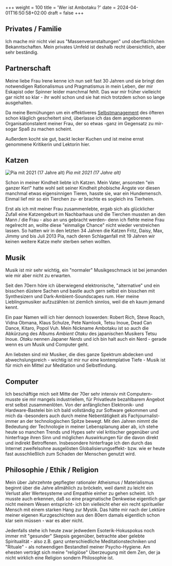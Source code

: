+++
weight = 100
title = 'Wer ist Ambotaku ?'
date = 2024-04-01T16:50:58+02:00
draft = false
+++
## Privates / Familie

Ich mache mir nicht viel aus "Massenveranstaltungen" und oberflächlichen
Bekanntschaften. Mein privates Umfeld ist deshalb recht übersichtlich, aber sehr beständig.

## Partnerschaft

Meine liebe Frau Irene kenne ich nun seit fast 30 Jahren und sie bringt
den notwendigen Rationalismus und Pragmatismus in mein Leben, der mir
Eskapist oder Spinner leider manchmal fehlt. Das war mir früher
vielleicht gar nicht so klar - ihr wohl schon und sie hat mich trotzdem
schon so lange ausgehalten.

Da meine Bemühungen um ein effektiveres
[Selbstmanagement](https://en.wikipedia.org/wiki/:de:Selbstmanagement)
des öfteren schon kläglich gescheitert sind, überlasse ich das dem
angeborenen Organisationstalent meiner Frau, der so etwas -ganz im
Gegensatz zu mir- sogar Spaß zu machen scheint.

Außerdem kocht sie gut, backt lecker Kuchen und ist meine
ernst genommene Kritikerin und Lektorin hier.

## Katzen

![Pia mit 2021 (17 Jahre alt)](/images/pia.jpg)
*Pia mit 2021 (17 Jahre alt)*

Schon in meiner Kindheit liebte ich Katzen. Mein Vater, ansonsten "ein
ganzer Kerl" hatte wohl seit seiner Kindheit phobische Ängste vor diesen
manchmal etwas eigensinnigen Tieren, hasste sie, war ein Hundemensch.
Einmal lief mir so ein Tierchen zu- er brachte es sogleich ins Tierheim.

Erst als ich mit meiner Frau zusammenlebte, ergab sich als glücklicher
Zufall eine Katzengeburt im Nachbarhaus und die Tierchen mussten an den
Mann / die Frau - also an uns gebracht werden- denn ich flehte meine
Frau regelrecht an, wollte diese "einmalige Chance" nicht wieder
verstreichen lassen. So hatten wir in den letzten 34 Jahren die Katzen Fritz,
Daisy, Max, Jimmy und bis Juli 2013 Pia, nach deren Schlaganfall mit 19
Jahren wir keinen weitere Katze mehr sterben sehen wollten.

## Musik

Musik ist mir sehr wichtig, ein "normaler" Musikgeschmack ist bei
jemanden wie mir aber nicht zu erwarten.

Seit den 70ern höre ich überwiegend elektronische, "alternative" und ein bisschen düstere Sachen und bastle auch gern selbst ein
bisschen mit Synthesizern und Dark-Ambient-Soundscapes rum. Hier meine
Lieblingsmusiker aufzuzählen ist ziemlich sinnlos, weil die eh
kaum jemand kennt.

Ein paar Namen will ich hier dennoch loswerden: Robert Rich, Steve
Roach, Vidna Obmana, Klaus Schulze, Pete Namlook, Tetsu Inoue, Dead Can Dance, Kitaro,
Popol Vuh. Mein Nickname Ambotaku ist so auch die Abkürzung des Albums *Ambient Otaku* des japanischen Musikers Tetsu Inoue. *Otaku* nennen Japaner *Nerds* und ich bin halt auch ein Nerd - gerade wenn es um Musik und Computer geht.

Am liebsten sind mir Musiker, die
dies ganze Spektrum abdecken und abwechslungsreich - wichtig ist mir nur
eine kontemplative Tiefe - Musik ist für mich ein Mittel zur Meditation
und Selbstfindung.

## Computer

Ich beschäftige mich seit Mitte der 70er sehr intensiv mit Computern-
musste sie mir mangels industriellem, für Privatleute bezahlbarem Angebot
erst selbst zusammenlöten. Von der anfänglichen Elektronik- und
Hardware-Bastelei bin ich bald vollständig zur Software gekommen und
mich da -besonders auch durch meine Nebentätigkeit als Fachjournalist-
immer an der technologischen Spitze bewegt. Mit den Jahren nimmt die
Bedeutung der Technologie in meiner Lebensplanung aber ab, ich stehe
heute so manchen Trends und Hypes sehr viel kritischer gegenüber und
hinterfrage ihren Sinn und möglichen Auswirkungen für die davon direkt
und indirekt Betroffenen. Insbesondere hinterfrage ich den durch das
Internet zweifelsohne ausgelösten Globalisierungseffekt- bzw. wie er
heute fast ausschließlich zum Schaden der Menschen genutzt wird.

## Philosophie / Ethik / Religion

Mein über Jahrzehnte gepflegter rationaler Atheismus / Materialismus
beginnt über die Jahre allmählich zu bröckeln, weil damit zu leicht ein
Verlust aller Wertesysteme und Empathie einher zu gehen scheint. Ich
musste auch erkennen, daß so eine pragmatische Denkweise eigentlich gar
nicht meinem Wesen entspricht- ich bin vielleicht eher ein recht spiritueller
Mensch mit einem starken Hang zur Mystik. Das hätte mir nach der Lektüre
meiner eigenen Kurzgeschichten aus den 80ern damals eigentlich schon
klar sein müssen - war es aber nicht.

Jedenfalls stehe ich heute zwar jedwedem Esoterik-Hokuspokus noch immer
mit "gesunder" Skepsis gegenüber, betrachte aber gelebte Spiritualität -
also z.B. ganz unterschiedliche Meditationstechniken und "Rituale" - als
notwendigen Bestandteil meiner Psycho-Hygiene. Am ehesten verträgt sich
meine "religiöse" Überzeugung mit dem Zen, der ja nicht wirklich eine
Religion sondern Philosophie ist.
